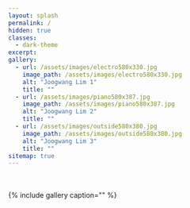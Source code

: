 ```yaml
---
layout: splash
permalink: /
hidden: true
classes:
  - dark-theme
excerpt:
gallery:
  - url: /assets/images/electro580x330.jpg
    image_path: /assets/images/electro580x330.jpg
    alt: "Joogwang Lim 1"
    title: ""
  - url: /assets/images/piano580x387.jpg
    image_path: /assets/images/piano580x387.jpg
    alt: "Joogwang Lim 2"
    title: ""
  - url: /assets/images/outside580x380.jpg
    image_path: /assets/images/outside580x380.jpg
    alt: "Joogwang Lim 3"
    title: ""
sitemap: true
---
```

<br>
<br>
{% include gallery caption="" %}
